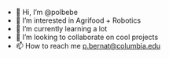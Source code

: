 - 👋 Hi, I’m @polbebe
- 👀 I’m interested in Agrifood + Robotics
- 🌱 I’m currently learning a lot
- 💞️ I’m looking to collaborate on cool projects
- 📫 How to reach me p.bernat@columbia.edu

<!---
polbebe/polbebe is a ✨ special ✨ repository because its `README.md` (this file) appears on your GitHub profile.
You can click the Preview link to take a look at your changes.
--->
